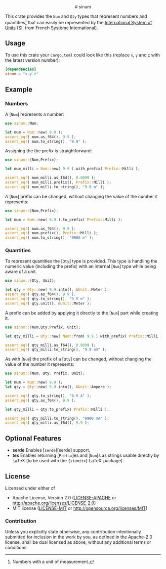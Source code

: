 <div align="center" class="rustdoc-hidden">
# sinum
</div>

This crate provides the `Num` and `Qty` types that represent numbers and quantities[^1] that can easily be represented by the [International System of Units][] (SI, from French Système International).


## Usage

To use this crate your `Cargo.toml` could look like this (replace `x`, `y` and `z` with the latest version number):

```toml
[dependencies]
sinum = "x.y.z"
```


## Example

### Numbers

A [`Num`] represents a number:
```rust
use sinum::Num;

let num = Num::new( 9.9 );
assert_eq!( num.as_f64(), 9.9 );
assert_eq!( num.to_string(), "9.9" );
```

Assigning the the prefix is straightforward:
```rust
use sinum::{Num,Prefix};

let num_milli = Num::new( 9.9 ).with_prefix( Prefix::Milli );

assert_eq!( num_milli.as_f64(), 0.0099 );
assert_eq!( num_milli.prefix(), Prefix::Milli );
assert_eq!( num_milli.to_string(), "9.9 m" );
```

A [`Num`] prefix can be changed, without changing the value of the number it represents:
```rust
use sinum::{Num,Prefix};

let num = Num::new( 9.9 ).to_prefix( Prefix::Milli );

assert_eq!( num.as_f64(), 9.9 );
assert_eq!( num.prefix(), Prefix::Milli );
assert_eq!( num.to_string(), "9900 m" );
```


### Quantities

To represent quantities the [`Qty`] type is provided. This type is handling the numeric value (including the prefix) with an internal [`Num`] type while being aware of a unit.
```rust
use sinum::{Qty, Unit};

let qty = Qty::new( 9.9.into(), &Unit::Meter );
assert_eq!( qty.as_f64(), 9.9 );
assert_eq!( qty.to_string(), "9.9 m" );
assert_eq!( qty.unit(), &Unit::Meter );
```

A prefix can be added by applying it directly to the [`Num`] part while creating it.
```rust
use sinum::{Num,Qty,Prefix, Unit};

let qty_milli = Qty::new( Num::from( 9.9 ).with_prefix( Prefix::Milli ), &Unit::Meter );

assert_eq!( qty_milli.as_f64(), 0.0099 );
assert_eq!( qty_milli.to_string(), "9.9 mm" );
```

As with [`Num`] the prefix of a [`Qty`] can be changed, without changing the value of the number it represents:
```rust
use sinum::{Num, Qty, Prefix, Unit};

let num = Num::new( 9.9 );
let qty = Qty::new( 9.9.into(), &Unit::Ampere );

assert_eq!( qty.to_string(), "9.9 A" );
assert_eq!( qty.as_f64(), 9.9 );

let qty_milli = qty.to_prefix( Prefix::Milli );

assert_eq!( qty_milli.to_string(), "9900 mA" );
assert_eq!( qty_milli.as_f64(), 9.9 );
```


## Optional Features

* **serde** Enables [`serde`][serde] support.
* **tex** Enables returning [`Prefix`]es and [`Num`]s as strings usable directly by LaTeX (to be used with the `{siunitx}` LaTeX-package).



## License

Licensed under either of

- Apache License, Version 2.0 ([LICENSE-APACHE][] or <http://apache.org/licenses/LICENSE-2.0>)
- MIT license ([LICENSE-MIT][] or <http://opensource.org/licenses/MIT>)


### Contribution

Unless you explicitly state otherwise, any contribution intentionally submitted for inclusion in the work by you, as defined in the Apache-2.0 license, shall be dual licensed as above, without any additional terms or conditions.


[^1]: Numbers with a unit of measurement.


[International System of Units]: https://www.bipm.org/documents/20126/41483022/SI-Brochure-9-EN.pdf
[LICENSE-APACHE]: LICENSE-APACHE
[LICENSE-MIT]: LICENSE-MIT
